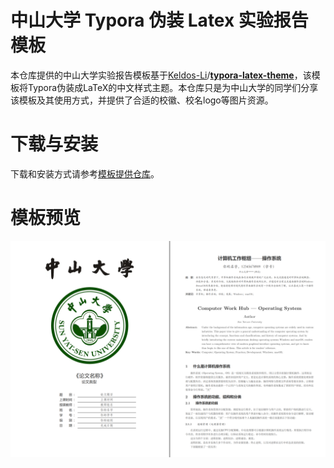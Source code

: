 # 中山大学 Typora 伪装 Latex 实验报告模板

本仓库提供的中山大学实验报告模板基于[Keldos-Li](https://github.com/Keldos-Li)/**[typora-latex-theme](https://github.com/Keldos-Li/typora-latex-theme)**，该模板将Typora伪装成LaTeX的中文样式主题。本仓库只是为中山大学的同学们分享该模板及其使用方式，并提供了合适的校徽、校名logo等图片资源。

# 下载与安装

下载和安装方式请参考[模板提供仓库](https://github.com/Keldos-Li/typora-latex-theme)。

# 模板预览

![preview](preview.png)